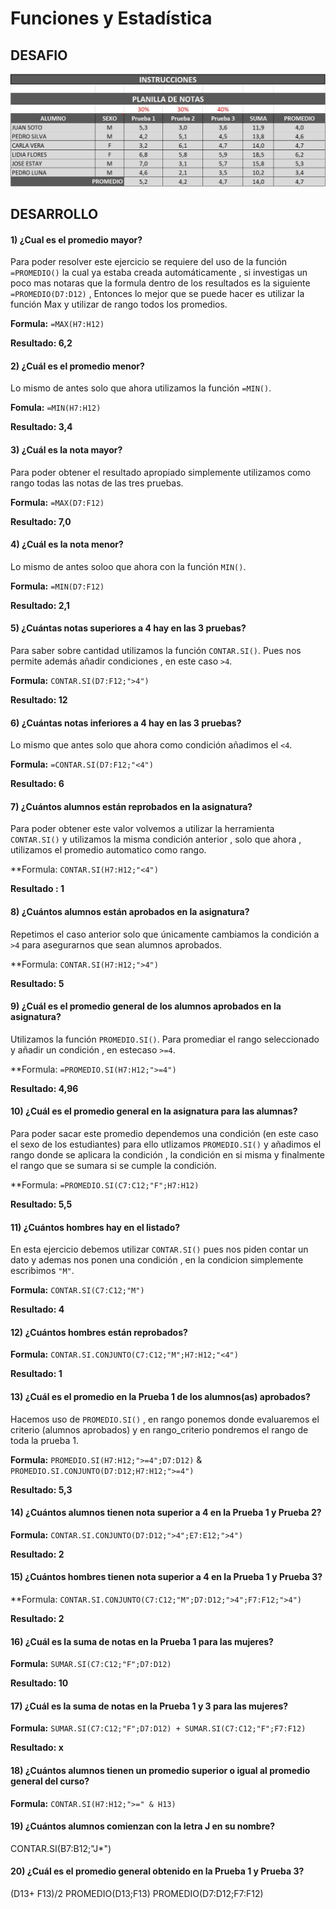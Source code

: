 # Funciones y Estadística

## DESAFIO

![Screenshot](https://github.com/CarlosBrignardello/ExcelApuntes/blob/master/IMAGENES/IMAGEN%201.jpg)

## DESARROLLO

#### 1) ¿Cual es el promedio mayor?

Para poder resolver este ejercicio se requiere del uso de la función ``=PROMEDIO()`` la cual ya estaba creada automáticamente , si investigas un poco mas notaras que la formula dentro de los resultados es la siguiente ``=PROMEDIO(D7:D12)`` , Entonces lo mejor que se puede hacer es utilizar la función Max y utilizar de rango todos los promedios.

**Formula:** ``=MAX(H7:H12)``

**Resultado: 6,2**

#### 2) ¿Cuál es el promedio menor?

Lo mismo de antes solo que ahora utilizamos la función ``=MIN()``.

**Fomula:** ``=MIN(H7:H12)``

**Resultado: 3,4**
 
#### 3) ¿Cuál es la nota mayor?

Para poder obtener el resultado apropiado simplemente utilizamos como rango todas las notas de las tres pruebas.

**Formula:** ``=MAX(D7:F12)``

**Resultado: 7,0**

#### 4) ¿Cuál es la nota menor?

Lo mismo de antes soloo que ahora con la función ``MIN()``.

**Formula:** ``=MIN(D7:F12)``

**Resultado: 2,1**

#### 5) ¿Cuántas notas superiores a 4 hay en las 3 pruebas?

Para saber sobre cantidad utilizamos la función ``CONTAR.SI()``. Pues nos permite además añadir condiciones , en este caso ``>4``.

**Formula:** ``CONTAR.SI(D7:F12;">4")``

**Resultado: 12**

#### 6) ¿Cuántas notas inferiores a 4 hay en las 3 pruebas?
Lo mismo que antes solo que ahora como condición añadimos el ``<4``.

**Formula:** ``=CONTAR.SI(D7:F12;"<4")``

**Resultado: 6**

#### 7) ¿Cuántos alumnos están reprobados en la asignatura?

Para poder obtener este valor volvemos a utilizar la herramienta ``CONTAR.SI()`` y utilizamos la misma condición anterior , solo que ahora , utilizamos el promedio automatico como rango.

**Formula: ``CONTAR.SI(H7:H12;"<4")``

**Resultado : 1**


#### 8) ¿Cuántos alumnos están aprobados en la asignatura?

Repetimos el caso anterior solo que únicamente cambiamos la condición a ``>4`` para asegurarnos que sean alumnos aprobados.

**Formula: ``CONTAR.SI(H7:H12;">4")``

**Resultado: 5**

#### 9) ¿Cuál es el promedio general de los alumnos aprobados en la asignatura?

Utilizamos la función ``PROMEDIO.SI()``. Para promediar el rango seleccionado y añadir un condición , en estecaso ``>=4``.

**Formula: ``=PROMEDIO.SI(H7:H12;">=4")``

**Resultado: 4,96**


#### 10) ¿Cuál es el promedio general en la asignatura para las alumnas?

Para poder sacar este promedio dependemos una condición (en este caso el sexo de los estudiantes) para ello utlizamos ``PROMEDIO.SI()`` y añadimos el rango donde se aplicara la condición , la condición en si misma y finalmente el rango que se sumara si se cumple la condición.

**Formula: ``=PROMEDIO.SI(C7:C12;"F";H7:H12)``

**Resultado: 5,5**

#### 11) ¿Cuántos hombres hay en el listado?

En esta ejercicio debemos utilizar ``CONTAR.SI()`` pues nos piden contar un dato y ademas nos ponen una condición , en la condicion simplemente escribimos ``"M"``.

**Formula:** ``CONTAR.SI(C7:C12;"M")``

**Resultado: 4**

#### 12) ¿Cuántos hombres están reprobados?

**Formula:** ``CONTAR.SI.CONJUNTO(C7:C12;"M";H7:H12;"<4")``

**Resultado: 1**

#### 13) ¿Cuál es el promedio en la Prueba 1 de los alumnos(as) aprobados?

Hacemos uso de ``PROMEDIO.SI()`` , en rango ponemos donde evaluaremos el criterio (alumnos aprobados) y en rango_criterio pondremos el rango de toda la prueba 1.

**Formula:** ``PROMEDIO.SI(H7:H12;">=4";D7:D12)`` & ``PROMEDIO.SI.CONJUNTO(D7:D12;H7:H12;">=4")``

**Resultado: 5,3** 

#### 14) ¿Cuántos alumnos tienen nota superior a 4 en la Prueba 1 y Prueba 2?

**Formula:** ``CONTAR.SI.CONJUNTO(D7:D12;">4";E7:E12;">4")``

**Resultado: 2**

#### 15) ¿Cuántos hombres tienen nota superior a 4 en la Prueba 1 y Prueba 3?



**Formula: ``CONTAR.SI.CONJUNTO(C7:C12;"M";D7:D12;">4";F7:F12;">4")``

**Resultado: 2**

#### 16) ¿Cuál es la suma de notas en la Prueba 1 para las mujeres?




**Formula:** ``SUMAR.SI(C7:C12;"F";D7:D12)``

**Resultado: 10**

#### 17) ¿Cuál es la suma de notas en la Prueba 1 y 3 para las mujeres?



**Formula:** ``SUMAR.SI(C7:C12;"F";D7:D12) + SUMAR.SI(C7:C12;"F";F7:F12)``

**Resultado: x**

#### 18) ¿Cuántos alumnos tienen un promedio superior o igual al promedio general del curso?



**Formula:** ``CONTAR.SI(H7:H12;">=" & H13)``

#### 19) ¿Cuántos alumnos comienzan con la letra J en su nombre?
CONTAR.SI(B7:B12;"J*")

#### 20) ¿Cuál es el promedio general obtenido en la Prueba 1 y Prueba 3?
(D13+ F13)/2
PROMEDIO(D13;F13)
PROMEDIO(D7:D12;F7:F12)
